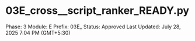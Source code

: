 # 03E_cross__script_ranker_READY.py

Phase: 3
Module: E
Prefix: 03E_
Status: Approved
Last Updated: July 28, 2025 7:04 PM (GMT+5:30)